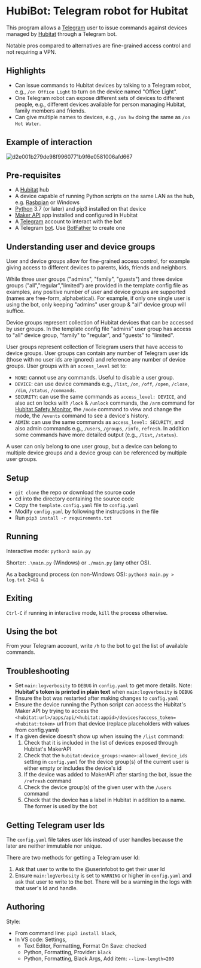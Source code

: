 
# HubiBot: Telegram robot for Hubitat

This program allows a [Telegram](https://telegram.org/) user to issue commands against devices managed by [Hubitat](https://hubitat.com/) through a Telegram bot.

Notable pros compared to alternatives are fine-grained access control and not requiring a VPN.

## Highlights

* Can issue commands to Hubitat devices by talking to a Telegram robot, e.g., `/on Office Light` to turn on the device named "Office Light".
* One Telegram robot can expose different sets of devices to different people, e.g., different devices available for person managing Hubitat, family members and friends.
* Can give multiple names to devices, e.g., `/on hw` doing the same as `/on Hot Water`.

## Example of interaction

![d2e001b279de98f9960771b9f6e0581006afd667](https://user-images.githubusercontent.com/1063918/147838147-e93848b3-9ac0-4a6a-9072-dce10639d008.png)


## Pre-requisites

* A [Hubitat](https://hubitat.com/) hub
* A device capable of running Python scripts on the same LAN as the hub, e.g. [Rasbpian](https://www.raspbian.org/) or Windows
* [Python](https://www.python.org/) 3.7 (or later) and pip3 installed on that device
* [Maker API](https://docs.hubitat.com/index.php?title=Maker_API) app installed and configured in Hubitat
* A [Telegram](https://telegram.org/) account to interact with the bot
* A Telegram [bot](https://core.telegram.org/bots). Use [BotFather](https://core.telegram.org/bots#6-botfather) to create one

## Understanding user and device groups

User and device groups allow for fine-grained access control, for example giving access to different devices to parents, kids, friends and neighbors.

While three user groups ("admins", "family", "guests") and three device groups ("all","regular","limited") are provided in the template config file as examples, any positive number of user and device groups are supported (names are free-form, alphabetical). For example, if only one single user is using the bot, only keeping "admins" user group & "all" device group will suffice.

Device groups represent collection of Hubitat devices that can be accessed by user groups. In the template config file "admins" user group has access to "all" device group, "family" to "regular", and "guests" to "limited".

User groups represent collection of Telegram users that have access to device groups. User groups can contain any number of Telegram user ids (those with no user ids are ignored) and reference any number of device groups. User groups with an `access_level` set to:
* `NONE`: cannot use any commands. Useful to disable a user group.
* `DEVICE`: can use device commands e.g., `/list`, `/on`, `/off`, `/open`, `/close`, `/dim`, `/status`, `/commands`.
* `SECURITY`: can use the same commands as `access_level: DEVICE`, and also act on locks with `/lock` & `/unlock` commands, the `/arm` command for [Hubitat Safety Monitor](https://docs.hubitat.com/index.php?title=Hubitat%C2%AE_Safety_Monitor_Interface), the `/mode` command to view and change the mode, the `/events` command to see a device's history.
* `ADMIN`: can use the same commands as `access_level: SECURITY`, and also admin commands e.g., `/users`, `/groups`, `/info`, `refresh`. In addition some commands have more detailed output (e.g., `/list`, `/status`).

A user can only belong to one user group, but a device can belong to multiple device groups and a device group can be referenced by multiple user groups.

## Setup

* `git clone` the repo or download the source code
* cd into the directory containing the source code
* Copy the `template.config.yaml` file to `config.yaml`
* Modify `config.yaml` by following the instructions in the file
* Run `pip3 install -r requirements.txt` 

## Running

Interactive mode: `python3 main.py`

Shorter: `.\main.py` (Windows) or `./main.py` (any other OS).

As a background process (on non-Windows OS): `python3 main.py > log.txt 2>&1 &`

## Exiting

`Ctrl-C` if running in interactive mode, `kill` the process otherwise.

## Using the bot

From your Telegram account, write `/h` to the bot to get the list of available commands.

## Troubleshooting

* Set `main:logverbosity` to `DEBUG` in `config.yaml` to get more details. Note: **Hubitat's token is printed in plain text** when `main:logverbosity` is `DEBUG`
* Ensure the bot was restarted after making changes to `config.yaml`
* Ensure the device running the Python script can access the Hubitat's Maker API by trying to access the `<hubitat:url>/apps/api/<hubitat:appid>/devices?access_token=<hubitat:token>` url from that device (replace placeholders with values from config.yaml)
* If a given device doesn't show up when issuing the `/list` command:
  1. Check that it is included in the list of devices exposed through Hubitat's MakerAPI
  2. Check that the `hubitat:device_groups:<name>:allowed_device_ids` setting in `config.yaml` for the device group(s) of the current user is either empty or includes the device's id
  3. If the device was added to MakerAPI after starting the bot, issue the `/refresh` command
  4. Check the device group(s) of the given user with the `/users` command
  5. Check that the device has a label in Hubitat in addition to a name. The former is used by the bot

## Getting Telegram user Ids

The `config.yaml` file takes user Ids instead of user handles because the later are neither immutable nor unique.

There are two methods for getting a Telegram user Id:
1. Ask that user to write to the @userinfobot to get their user Id
2. Ensure `main:logVerbosity` is set to `WARNING` or higher in `config.yaml` and ask that user to write to the bot. There will be a warning in the logs with that user's Id and handle.

## Authoring

Style:

* From command line: `pip3 install black`,
* In VS code: Settings,
    * Text Editor, Formatting, Format On Save: checked
    * Python, Formatting, Provider: `black`
    * Python, Formatting, Black Args, Add item: `--line-length=200`
